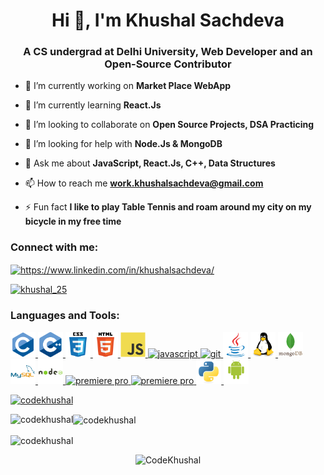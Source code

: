 <h1 align="center">Hi 👋, I'm Khushal Sachdeva</h1>
<h3 align="center">A CS undergrad at Delhi University, Web Developer and an Open-Source Contributor</h3>

- 🔭 I’m currently working on **Market Place WebApp**

- 🌱 I’m currently learning **React.Js**

- 👯 I’m looking to collaborate on **Open Source Projects, DSA Practicing**

- 🤝 I’m looking for help with **Node.Js & MongoDB**

- 💬 Ask me about **JavaScript, React.Js, C++, Data Structures**

- 📫 How to reach me **work.khushalsachdeva@gmail.com**

- ⚡ Fun fact **I like to play Table Tennis and roam around my city on my bicycle in my free time**

<h3 align="left">Connect with me:</h3>
<p align="left">
    <a href="https://www.linkedin.com/in/khushalsachdeva/" target="blank">
        <img align="center" src="https://raw.githubusercontent.com/rahuldkjain/github-profile-readme-generator/master/src/images/icons/Social/linked-in-alt.svg" alt="https://www.linkedin.com/in/khushalsachdeva/" height="30" width="40" />
    </a>
</p>

<p align="left"> <a href="https://twitter.com/khushal_25" target="blank"><img src="https://img.shields.io/twitter/follow/khushal_25?logo=twitter&style=for-the-badge" alt="khushal_25" /></a> </p>

<h3 align="left">Languages and Tools:</h3>
<p align="left"> 
    <a href="https://www.cprogramming.com/" target="_blank"> 
       <img src="https://raw.githubusercontent.com/devicons/devicon/master/icons/c/c-original.svg" alt="c" width="40" height="40"/> 
    </a> 
    <a href="https://www.w3schools.com/cpp/" target="_blank"> 
        <img src="https://raw.githubusercontent.com/devicons/devicon/master/icons/cplusplus/cplusplus-original.svg" alt="cplusplus" width="40" height="40"/> 
    </a> 
    <a href="https://www.w3schools.com/css/" target="_blank"> 
        <img src="https://raw.githubusercontent.com/devicons/devicon/master/icons/css3/css3-original-wordmark.svg" alt="css3" width="40" height="40"/> 
    </a> 
    <a href="https://www.w3.org/html/" target="_blank"> 
        <img src="https://raw.githubusercontent.com/devicons/devicon/master/icons/html5/html5-original-wordmark.svg" alt="html5" width="40" height="40"/> 
    </a> 
    <a href="https://developer.mozilla.org/en-US/docs/Web/JavaScript" target="_blank"> 
        <img src="https://raw.githubusercontent.com/devicons/devicon/master/icons/javascript/javascript-original.svg" alt="javascript" width="40" height="40"/> 
    </a>  
    <a href="https://react.dev/" target="_blank"> 
        <img src="https://github.com/CodeKhushal/CodeKhushal/assets/68191677/0a505529-be0a-47ea-99c0-a401eda7a352" alt="javascript" width="40" height="40"/> 
    </a>  
    <a href="https://git-scm.com/" target="_blank"> 
        <img src="https://www.vectorlogo.zone/logos/git-scm/git-scm-icon.svg" alt="git" width="40" height="40"/> 
    </a> 
    <a href="https://www.java.com" target="_blank"> 
        <img src="https://raw.githubusercontent.com/devicons/devicon/master/icons/java/java-original.svg" alt="java" width="40" height="40"/> 
    </a> 
    <a href="https://www.linux.org/" target="_blank"> 
        <img src="https://raw.githubusercontent.com/devicons/devicon/master/icons/linux/linux-original.svg" alt="linux" width="40" height="40"/> 
    </a> 
    <a href="https://www.mongodb.com/" target="_blank"> 
        <img src="https://raw.githubusercontent.com/devicons/devicon/master/icons/mongodb/mongodb-original-wordmark.svg" alt="mongodb" width="40" height="40"/> 
    </a> 
    <a href="https://www.mysql.com/" target="_blank"> 
        <img src="https://raw.githubusercontent.com/devicons/devicon/master/icons/mysql/mysql-original-wordmark.svg" alt="mysql" width="40" height="40"/> 
    </a> 
    <a href="https://nodejs.org" target="_blank"> 
        <img src="https://raw.githubusercontent.com/devicons/devicon/master/icons/nodejs/nodejs-original-wordmark.svg" alt="nodejs" width="40" height="40"/> 
    </a> 
    <a href="https://www.adobe.com/products/premiere.html" target="_blank"> 
        <img src="https://github.com/CodeKhushal/CodeKhushal/assets/68191677/a39e6722-f29c-453c-b9dc-6a639b600101" alt="premiere pro" width="40" height="40"/> 
    </a> 
    <a href="https://www.adobe.com/in/products/premiere-rush.html" target="_blank"> 
        <img src="https://github.com/CodeKhushal/CodeKhushal/assets/68191677/3926390f-f12c-4f7c-a356-832bf985cbbb" alt="premiere pro" width="40" height="40"/> 
    </a> 
    <a href="https://www.python.org" target="_blank"> 
        <img src="https://raw.githubusercontent.com/devicons/devicon/master/icons/python/python-original.svg" alt="python" width="40" height="40"/> 
    </a> 
    <a href="https://developer.android.com" target="_blank"> 
        <img src="https://raw.githubusercontent.com/devicons/devicon/master/icons/android/android-original-wordmark.svg" alt="android" width="40" height="40"/> 
    </a> 
</p>

<p align="left"> <a href="https://github.com/ryo-ma/github-profile-trophy"><img src="https://github-profile-trophy.vercel.app/?username=codekhushal" alt="codekhushal" /></a> </p>

<p>
    <img align="left" src="https://github-readme-stats.vercel.app/api/top-langs?username=codekhushal&show_icons=true&locale=en&layout=compact" alt="codekhushal" />
    
<img align="center" src="https://github-readme-stats.vercel.app/api?username=codekhushal&show_icons=true&locale=en" alt="codekhushal" /></p>

<p align="left"><img align="center" src="https://github-readme-streak-stats.herokuapp.com/?user=codekhushal&" alt="codekhushal" /></p>

<p align="center"> 
    <img src="https://komarev.com/ghpvc/?username=CodeKhushal&label=Profile%20views&color=129e00&style=plastic" alt="CodeKhushal" />
</p>
